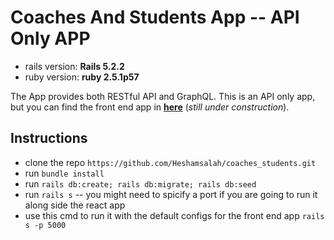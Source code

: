# Coaches And Students App  -- API Only APP

* rails version: **Rails 5.2.2**
* ruby version: **ruby 2.5.1p57**

The App provides both RESTful API and GraphQL. 
This is an API only app, but you can find the front end app in **[here](https://github.com/Heshamsalah/coaches_and_students_web_app)** (*still under construction*).

## Instructions

- clone the repo `https://github.com/Heshamsalah/coaches_students.git`
- run `bundle install`
- run `rails db:create; rails db:migrate; rails db:seed`
- run `rails s` -- you might need to spicify a port if you are going to run it along side the react app
- use this cmd to run it with the default configs for the front end app `rails s -p 5000`
